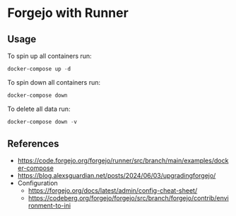 # Forgejo with Runner

## Usage

To spin up all containers run:

```powershell
docker-compose up -d
```

To spin down all containers run:

```powershell
docker-compose down
```

To delete all data run:

```powershell
docker-compose down -v
```

## References

- <https://code.forgejo.org/forgejo/runner/src/branch/main/examples/docker-compose>
- <https://blog.alexsguardian.net/posts/2024/06/03/upgradingforgejo/>
- Configuration
  - <https://forgejo.org/docs/latest/admin/config-cheat-sheet/>
  - <https://codeberg.org/forgejo/forgejo/src/branch/forgejo/contrib/environment-to-ini>
